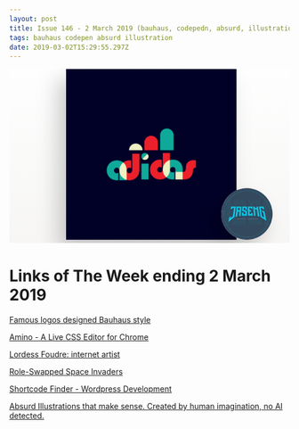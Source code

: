 ```yaml
---
layout: post
title: Issue 146 - 2 March 2019 (bauhaus, codepedn, absurd, illustrations)
tags: bauhaus codepen absurd illustration
date: 2019-03-02T15:29:55.297Z
---
```

![Famous logos designed Bauhaus style](/assets/uploads/issue-146.png "Famous logos designed Bauhaus style")

# Links of The Week ending 2 March 2019

<a href="https://99designs.co.uk/logo-design/contests/community-contest-reimagine-famous-logo-bauhaus-style-875553" target="_blank">Famous logos designed Bauhaus style</a>

<a href="https://aminoeditor.com/" title="Amino" alt="Amino" target="_blank">Amino - A Live CSS Editor for Chrome</a>

<a href="http://lordess.io/" title="Lordess Foudre" alt="Lordess Foudre" target="_blank">Lordess Foudre: internet artist</a>

<a href="https://codepen.io/jkantner/pen/OdKLxb" title="Role-Swapped Space Invaders" alt="Role-Swapped Space Invaders" target="_blank">Role-Swapped Space Invaders</a>

<a href="https://www.billerickson.net/shortcode-finder" title="Shortcode Finder" alt="Shortcode Finder" target="_blank">Shortcode Finder - Wordpress Development</a>

<a href="https://absurd.design" target="_blank">Absurd Illustrations that make sense. Created by human imagination, no AI detected. </a>